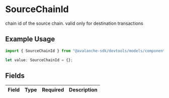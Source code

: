 # SourceChainId

chain id of the source chain. valid only for destination transactions

## Example Usage

```typescript
import { SourceChainId } from "@avalanche-sdk/devtools/models/components";

let value: SourceChainId = {};
```

## Fields

| Field       | Type        | Required    | Description |
| ----------- | ----------- | ----------- | ----------- |